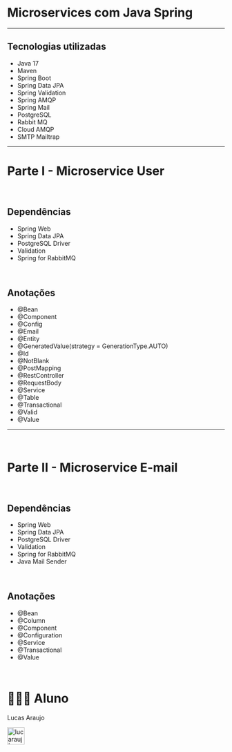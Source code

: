 # Microservices com Java Spring

<hr>

## Tecnologias utilizadas

- Java 17
- Maven
- Spring Boot
- Spring Data JPA
- Spring Validation
- Spring AMQP
- Spring Mail
- PostgreSQL
- Rabbit MQ
- Cloud AMQP
- SMTP Mailtrap

<hr>

# Parte I - Microservice User

<br>

## Dependências

- Spring Web
- Spring Data JPA
- PostgreSQL Driver
- Validation
- Spring for RabbitMQ

<br>

## Anotações

- @Bean
- @Component
- @Config
- @Email
- @Entity
- @GeneratedValue(strategy = GenerationType.AUTO)
- @Id
- @NotBlank
- @PostMapping
- @RestController
- @RequestBody
- @Service
- @Table
- @Transactional
- @Valid
- @Value

<hr>
<br>

# Parte II - Microservice E-mail

<br>

## Dependências

- Spring Web
- Spring Data JPA
- PostgreSQL Driver
- Validation
- Spring for RabbitMQ
- Java Mail Sender

<br>

## Anotações

- @Bean
- @Column
- @Component
- @Configuration
- @Service
- @Transactional
- @Value

<br>

# 👨🏼‍🎓 Aluno

Lucas Araujo

<a href="https://www.linkedin.com/in/lucarauj"><img alt="lucarauj | LinkdeIN" width="40px" src="https://user-images.githubusercontent.com/43545812/144035037-0f415fc7-9f96-4517-a370-ccc6e78a714b.png" /></a>